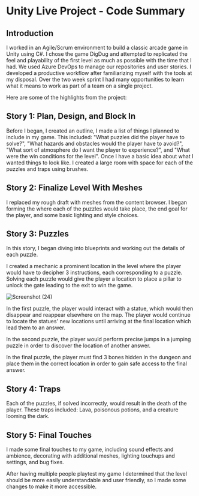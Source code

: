 # Unity Live Project - Code Summary
## Introduction
I worked in an Agile/Scrum environment to build a classic arcade game in Unity using C#. I chose the game DigDug and attempted to replicated the feel and playability of the first level as much as possible with the time that I had. We used Azure DevOps to manage our repositories and user stories. I developed a productive workflow after familiarizing myself with the tools at my disposal. Over the two week sprint I had many opportunities to learn what it means to work as part of a team on a single project.

Here are some of the highlights from the project:


## Story 1: Plan, Design, and Block In
Before I began, I created an outline, I made a list of things I planned to include in my game. This included: "What puzzles did the player have to solve?", "What hazards and obstacles would the player have to avoid?", "What sort of atmosphere do I want the player to experience?", and "What were the win conditions for the level". Once I have a basic idea about what I wanted things to look like. I created a large room with space for each of the puzzles and traps using brushes.


## Story 2: Finalize Level With Meshes
I replaced my rough draft with meshes from the content browser. I began forming the where each of the puzzles would take place, the end goal for the player, and some basic lighting and style choices.


## Story 3: Puzzles
In this story, I began diving into blueprints and working out the details of each puzzle. 

I created a mechanic a prominent location in the level where the player would have to decipher 3 instructions, each corresponding to a puzzle. Solving each puzzle would give the player a location to place a pillar to unlock the gate leading to the exit to win the game. 

![Screenshot (24)](https://user-images.githubusercontent.com/73494842/155037603-e2784116-ecdd-4b58-8ef9-7222ae5f2ab3.png)


In the first puzzle, the player would interact with a statue, which would then disappear and reappear elsewhere on the map. The player would continue to locate the statues' new locations until arriving at the final location which lead them to an answer.

In the second puzzle, the player would perform precise jumps in a jumping puzzle in order to discover the location of another answer.

In the final puzzle, the player must find 3 bones hidden in the dungeon and place them in the correct location in order to gain safe access to the final answer.


## Story 4: Traps
Each of the puzzles, if solved incorrectly, would result in the death of the player. These traps included: Lava, poisonous potions, and a creature looming the dark.



## Story 5: Final Touches
I made some final touches to my game, including sound effects and ambience, decorating with additional meshes, lighting touchups and settings, and bug fixes.

After having multiple people playtest my game I determined that the level should be more easily understandable and user friendly, so I made some changes to make it more accessible.




